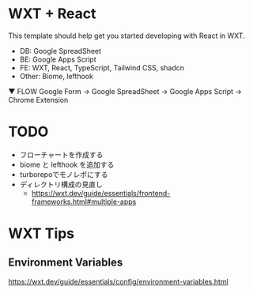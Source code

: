 # WXT + React

This template should help get you started developing with React in WXT.

- DB: Google SpreadSheet
- BE: Google Apps Script
- FE: WXT, React, TypeScript, Tailwind CSS, shadcn
- Other: Biome, lefthook

▼ FLOW
Google Form -> Google SpreadSheet -> Google Apps Script -> Chrome Extension

# TODO

- フローチャートを作成する
- biome と lefthook を追加する
- turborepoでモノレポにする
- ディレクトリ構成の見直し
  - https://wxt.dev/guide/essentials/frontend-frameworks.html#multiple-apps

# WXT Tips

## Environment Variables

https://wxt.dev/guide/essentials/config/environment-variables.html
